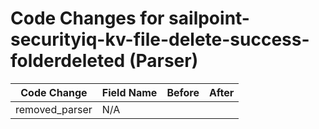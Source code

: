 # Code Changes for sailpoint-securityiq-kv-file-delete-success-folderdeleted (Parser)

| Code Change | Field Name | Before | After |
|-------------|------------|--------|-------|
| removed_parser | N/A |  |  |